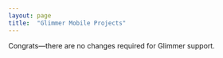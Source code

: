 ```yaml
---
layout: page
title:  "Glimmer Mobile Projects"
---
```


Congrats&mdash;there are no changes required for Glimmer support.
